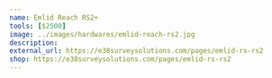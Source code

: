 ```yaml
---
name: Emlid Reach RS2+
tools: [$2500]
image: ../images/hardwares/emlid-reach-rs2.jpg
description: 
external_url: https://e38surveysolutions.com/pages/emlid-rs-rs2
shop: https://e38surveysolutions.com/pages/emlid-rs-rs2
---
```

